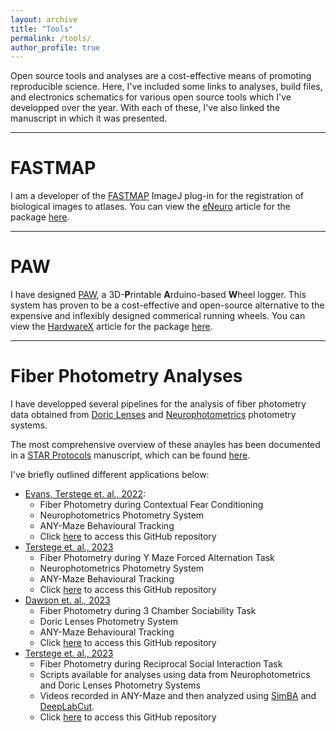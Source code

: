 ```yaml
---
layout: archive
title: "Tools"
permalink: /tools/
author_profile: true
---
```


Open source tools and analyses are a cost-effective means of promoting reproducible science.  Here, I've included some links to analyses, build files, and electronics schematics for various open source tools which I've developped over the year.  With each of these, I've also linked the manuscript in which it was presented.

---

# FASTMAP

I am a developer of the [FASTMAP](https://github.com/dterstege/FASTMAP/) ImageJ plug-in for the registration of biological images to atlases. You can view the [eNeuro](https://eNeuro.org/) article for the package [here](https://www.eneuro.org/content/9/2/ENEURO.0325-21.2022).

---
# PAW

I have designed [PAW](https://github.com/dterstege/PAW/), a 3D-**P**rintable **A**rduino-based **W**heel logger. This system has proven to be a cost-effective and open-source alternative to the expensive and inflexibly designed commerical running wheels. You can view the [HardwareX](https://www.hardware-x.com) article for the package [here](https://www.sciencedirect.com/science/article/pii/S2468067223001062).

---

# Fiber Photometry Analyses

I have developped several pipelines for the analysis of fiber photometry data obtained from [Doric Lenses](https://www.doriclenses.com) and [Neurophotometrics](https://neurophotometrics.com) photometry systems.

The most comprehensive overview of these anayles has been documented in a [STAR Protocols](https://star-protocols.cell.com) manuscript, which can be found [here]().

I've briefly outlined different applications below:
 * [Evans, Terstege et. al., 2022](https://www.nature.com/articles/s41598-022-10947-w):
   * Fiber Photometry during Contextual Fear Conditioning
   * Neurophotometrics Photometry System
   * ANY-Maze Behavioural Tracking
   * Click [here](https://github.com/dterstege/PublicationRepo/tree/main/Evans2022/FP) to access this GitHub repository
 * [Terstege et. al., 2023](https://www.biorxiv.org/content/10.1101/2023.06.22.546142v1)
   * Fiber Photometry during Y Maze Forced Alternation Task
   * Neurophotometrics Photometry System
   * ANY-Maze Behavioural Tracking
   * Click [here](https://github.com/dterstege/PublicationRepo/tree/main/Terstege2023A/photometry) to access this GitHub repository
 * [Dawson et. al., 2023](https://www.cell.com/cell-reports/fulltext/S2211-1247(23)00826-4)
   * Fiber Photometry during 3 Chamber Sociability Task
   * Doric Lenses Photometry System
   * ANY-Maze Behavioural Tracking
   * Click [here](https://github.com/dterstege/PublicationRepo/tree/main/Dawson2022/photometry) to access this GitHub repository
 * [Terstege et. al., 2023](https://star-protocols.cell.com/protocols/3138)
   * Fiber Photometry during Reciprocal Social Interaction Task
   * Scripts available for analyses using data from Neurophotometrics and Doric Lenses Photometry Systems
   * Videos recorded in ANY-Maze and then analyzed using [SimBA](https://goldenneurolab.com/simba) and [DeepLabCut](http://www.mackenziemathislab.org/deeplabcut).
   * Click [here](https://github.com/dterstege/PublicationRepo/tree/main/Terstege2023B) to access this GitHub repository


